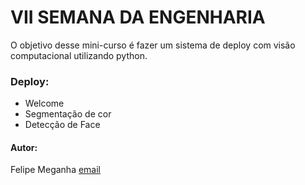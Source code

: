 # VII SEMANA DA ENGENHARIA

O objetivo desse mini-curso é fazer um sistema de deploy com visão computacional utilizando python.

### Deploy:

- Welcome
- Segmentação de cor
- Detecção de Face


#### Autor:
Felipe Meganha [email](felipengmec@gmail.com)